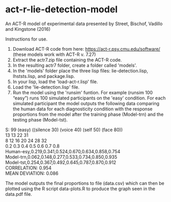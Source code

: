 # act-r-lie-detection-model
An ACT-R model of experimental data presented by Street, Bischof, Vadillo and Kingstone (2016)

Instructions for use.
1. Download ACT-R code from here: https://act-r.psy.cmu.edu/software/ (these models work with ACT-R v. 7.27)
2. Extract the actr7.zip file containing the ACT-R code.
3. In the resulting actr7 folder, create a folder called 'models'.
4. In the 'models' folder place the three lisp files: lie-detection.lisp, lhststs.lisp, and package.lisp.
5. In your lisp, load the 'load-act-r.lisp' file.
6. Load the 'lie-detection.lisp' file.
7. Run the model using the 'runsim' funtion.  For example (runsim 100 “easy”) runs 100 simulated participants on the 'easy' condition.
For each simulated participant the model outputs the following data comparing the human data for each diagnosticity condition with the response proportions from the model after the training phase (Model-trn) and the testing phase (Model-tst).

S: 99 (easy) ((silence 30) (voice 40) (self 50) (face 80))  
13 13 22 31  
  8  12  16  20  24  28  32  
0.2 0.3 0.4 0.5 0.6 0.7 0.8  
Human-esy,0.219,0.341,0.524,0.670,0.634,0.858,0.754  
Model-trn,0.062,0.148,0.277,0.533,0.734,0.850,0.935  
Model-tst,0.254,0.367,0.492,0.645,0.787,0.870,0.912  
CORRELATION:  0.954  
MEAN DEVIATION:  0.086

The model outputs the final proportions to file (data.csv) which can then be plotted using the R script data-plots.R to produce the graph seen in the data.pdf file.
